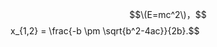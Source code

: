 <script type="text/javascript" src="http://cdn.mathjax.org/mathjax/latest/MathJax.js?config=default"></script>

$$\(E=mc^2\)，$$x_{1,2} = \frac{-b \pm \sqrt{b^2-4ac}}{2b}.$$
